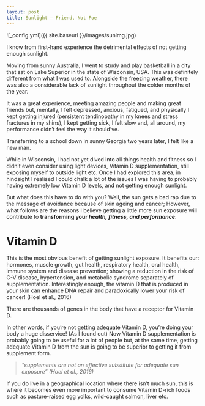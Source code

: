 ```yaml
---
layout: post
title: Sunlight – Friend, Not Foe
---
```


![_config.yml]({{ site.baseurl }}/images/sunimg.jpg)

I know from first-hand experience the detrimental effects of not getting enough sunlight.

Moving from sunny Australia, I went to study and play basketball in a city that sat on Lake Superior in the state of Wisconsin, USA. This was definitely different from what I was used to. Alongside the freezing weather, there was also a considerable lack of sunlight throughout the colder months of the year.

It was a great experience, meeting amazing people and making great friends but, mentally, I felt depressed, anxious, fatigued, and physically I kept getting injured (persistent tendinopathy in my knees and stress fractures in my shins), I kept getting sick, I felt slow and, all around, my performance didn’t feel the way it should’ve.

Transferring to a school down in sunny Georgia two years later, I felt like a new man.

While in Wisconsin, I had not yet dived into all things health and fitness so I didn’t even consider using light devices, Vitamin D supplementation, still exposing myself to outside light etc. Once I had explored this area, in hindsight I realised I could chalk a lot of the issues I was having to probably having extremely low Vitamin D levels, and not getting enough sunlight.

But what does this have to do with you? Well, the sun gets a bad rap due to the message of avoidance because of skin ageing and cancer; However, what follows are the reasons I believe getting a little more sun exposure will contribute to **transforming your *health, fitness, and performance***:

**Vitamin D**
=============
This is the most obvious benefit of getting sunlight exposure. It benefits our: hormones, muscle growth, gut health, respiratory health, oral health, immune system and disease prevention; showing a reduction in the risk of C-V disease, hypertension, and metabolic syndrome separately of supplementation. Interestingly enough, the vitamin D that is produced in your skin can enhance DNA repair and paradoxically lower your risk of cancer! (Hoel et al., 2016)

There are thousands of genes in the body that have a receptor for Vitamin D.

In other words, if you’re not getting adequate Vitamin D, you’re doing your body a huge disservice! (As I found out)
Now Vitamin D supplementation is probably going to be useful for a lot of people but, at the same time, getting adequate Vitamin D from the sun is going to be superior to getting it from supplement form.

>*“supplements are not an effective substitute for adequate sun exposure” (Hoel et al., 2016)*

If you do live in a geographical location where there isn’t much sun, this is where it becomes even more important to consume Vitamin D-rich foods such as pasture-raised egg yolks, wild-caught salmon, liver etc.
